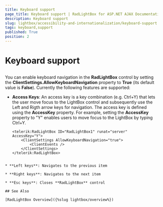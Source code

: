 ```yaml
---
title: Keyboard support
page_title: Keyboard support | RadLightBox for ASP.NET AJAX Documentation
description: Keyboard support
slug: lightbox/accessibility-and-internationalization/keyboard-support
tags: keyboard,support
published: True
position: 2
---
```


# Keyboard support

## 

You can enable keyboard navigation in the **RadLightBox** control by setting the **ClientSettings.AllowKeyboardNavigation** property to **True** (its default value is **False**). Currently the following features are supported:

* **Access Keys**: An access key is a key combination (e.g. Ctrl+Y) that lets the user move focus to the LightBox control and subsequently use the Left and Rigth arrow keys for navigation. The access key is defined using the **AccessKey** property. For example, setting the **AccessKey** property to "Y" enables users to move focus to the LightBox by typing Ctrl+Y.
	````ASP.NET
	<telerik:RadLightBox ID="RadLightBox1" runat="server" AccessKey="Y">
		<ClientSettings AllowKeyboardNavigation="true">
			<ClientEvents />
		</ClientSettings>
	</telerik:RadLightBox>
````

* **Left keys**: Navigates to the previous item

* **Right keys**: Navigates to the next item

* **Esc keys**: Closes **RadLightBox** control

## See Also

[RadLightBox Overview]({%slug lightbox/overview%})

